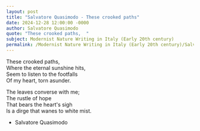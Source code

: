 ```yaml
---
layout: post
title: "Salvatore Quasimodo - These crooked paths"
date: 2024-12-28 12:00:00 -0000
author: Salvatore Quasimodo
quote: "These crooked paths,  "
subject: Modernist Nature Writing in Italy (Early 20th century)
permalink: /Modernist Nature Writing in Italy (Early 20th century)/Salvatore Quasimodo/Salvatore Quasimodo - These crooked paths
---
```


These crooked paths,  
Where the eternal sunshine hits,  
Seem to listen to the footfalls  
Of my heart, torn asunder.

The leaves converse with me;  
The rustle of hope  
That bears the heart's sigh  
Is a dirge that wanes to white mist.

- Salvatore Quasimodo
